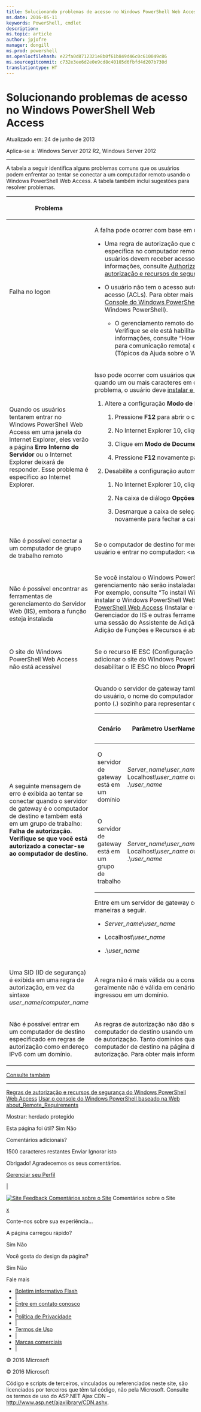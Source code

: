 ```yaml
---
title: Solucionando problemas de acesso no Windows PowerShell Web Access
ms.date: 2016-05-11
keywords: PowerShell, cmdlet
description: 
ms.topic: article
author: jpjofre
manager: dongill
ms.prod: powershell
ms.openlocfilehash: e22fa0d8712321e8b0f61b849d46c0c610049c86
ms.sourcegitcommit: c732e3ee6d2e0e9cd8c40105d6fbfd4d207b730d
translationtype: HT
---
```

#  <a name="troubleshooting-access-problems-in-windows-powershell-web-access"></a>Solucionando problemas de acesso no Windows PowerShell Web Access

Atualizado em: 24 de junho de 2013

Aplica-se a: Windows Server 2012 R2, Windows Server 2012

<a href="" id="BKMK_trouble"></a>

------------------------------------------------------------------------

A tabela a seguir identifica alguns problemas comuns que os usuários podem enfrentar ao tentar se conectar a um computador remoto usando o Windows PowerShell Web Access. A tabela também inclui sugestões para resolver problemas.

<table>
<colgroup>
<col width="50%" />
<col width="50%" />
</colgroup>
<thead>
<tr class="header">
<th><p>Problema</p></th>
<th><p>Possível causa e solução</p></th>
</tr>
</thead>
<tbody>
<tr class="odd">
<td><p>Falha no logon</p></td>
<td><p>A falha pode ocorrer com base em um dos fatores a seguir.</p>
<ul>
<li><p>Uma regra de autorização que concede ao usuário acesso ao computador (ou uma configuração de sessão específica no computador remoto) não existe. A segurança do Windows PowerShell Web Access é restritiva. Os usuários devem receber acesso explícito a computadores remotos usando regras de autorização. Para obter mais informações, consulte <a href="https://technet.microsoft.com/en-us/library/dn282394(v=ws.11).aspx">Authorization Rules and Security Features of Windows PowerShell Web Access (Regras de autorização e recursos de segurança do Windows PowerShell Web Access)</a> neste guia.</p></li>
<li><p>O usuário não tem o acesso autorizado ao computador de destino. Isso é determinado pelas listas de controle de acesso (ACLs). Para obter mais informações, consulte “Entrando no Windows PowerShell Web Access” em <a href="https://technet.microsoft.com/en-us/library/hh831417(v=ws.11).aspx">Usar o Console do Windows PowerShell baseado na Web</a> ou o <a href="https://msdn.microsoft.com/library/windows/desktop/ee706585.aspx">Windows PowerShell Team Blog</a> (Blog da Equipe do Windows PowerShell).</p>
<ul>
<li><p>O gerenciamento remoto do Windows PowerShell não deve estar habilitado no computador de destino. Verifique se ele está habilitado no computador ao qual o usuário está tentando se conectar. Para obter mais informações, consulte “How to Configure Your Computer for Remoting” (Como configurar seu computador para comunicação remota) em <a href="https://technet.microsoft.com/library/dd315349.aspx">about_Remote_Requirements</a> nos Windows PowerShell About Help Topics (Tópicos da Ajuda sobre o Windows PowerShell).</p></li>
</ul></li>
</ul></td>
</tr>
<tr class="even">
<td><p>Quando os usuários tentarem entrar no Windows PowerShell Web Access em uma janela do Internet Explorer, eles verão a página <strong>Erro Interno do Servidor</strong> ou o Internet Explorer deixará de responder. Esse problema é específico ao Internet Explorer.</p></td>
<td><p>Isso pode ocorrer com usuários que entraram com um nome de domínio que contém caracteres em chinês, ou quando um ou mais caracteres em chinês fazem parte do nome do servidor de gateway. Para solucionar esse problema, o usuário deve <a href="http://ie.microsoft.com/testdrive/info/downloads/Default.html">instalar e executar o Internet Explorer 10</a> e depois executar as etapas a seguir.</p>
<ol>
<li><p>Altere a configuração <strong>Modo de Documento</strong> do Internet Explorer para <strong>Padrões do IE10</strong>.</p>
<ol>
<li><p>Pressione <strong>F12</strong> para abrir o console Ferramentas de Desenvolvimento.</p></li>
<li><p>No Internet Explorer 10, clique em <strong>Modo do Navegador</strong> e selecione <strong>Internet Explorer 10</strong>.</p></li>
<li><p>Clique em <strong>Modo de Documento</strong> e clique em <strong>Padrões do IE10</strong>.</p></li>
<li><p>Pressione <strong>F12</strong> novamente para abrir o console Ferramentas de Desenvolvimento.</p></li>
</ol></li>
<li><p>Desabilite a configuração automática de proxy.</p>
<ol>
<li><p>No Internet Explorer 10, clique em <strong>Ferramentas</strong> e clique em <strong>Opções da Internet</strong>.</p></li>
<li><p>Na caixa de diálogo <strong>Opções da Internet</strong>, na guia <strong>Conexões</strong>, clique em <strong>Configurações da LAN</strong>.</p></li>
<li><p>Desmarque a caixa de seleção <strong>Detectar automaticamente as configurações</strong>. Clique em <strong>OK</strong> e clique em <strong>OK</strong> novamente para fechar a caixa de diálogo <strong>Opções da Internet</strong>.</p></li>
</ol></li>
</ol></td>
</tr>
<tr class="odd">
<td><p>Não é possível conectar a um computador de grupo de trabalho remoto</p></td>
<td><p>Se o computador de destino for membro de um grupo de trabalho, use a sintaxe a seguir para fornecer seu nome de usuário e entrar no computador: &lt;<em>workgroup_name</em>&gt;\&lt;<em>user_name</em>&gt;</p></td>
</tr>
<tr class="even">
<td><p>Não é possível encontrar as ferramentas de gerenciamento do Servidor Web (IIS), embora a função esteja instalada</p></td>
<td><p>Se você instalou o Windows PowerShell Web Access usando o cmdlet <span class="code">Install-WindowsFeature</span>, as ferramentas de gerenciamento não serão instaladas a menos que o parâmetro <span class="code">IncludeManagementTools</span> seja adicionado ao cmdlet. Por exemplo, consulte “To install Windows PowerShell Web Access by using Windows PowerShell cmdlets” (Para instalar o Windows PowerShell Web Access usando cmdlets do Windows PowerShell) em <a href="https://technet.microsoft.com/en-us/library/hh831611(v=ws.11).aspx">Install and Use Windows PowerShell Web Access</a> (Instalar e usar o Windows PowerShell Web Access). Você pode adicionar o console do Gerenciador do IIS e outras ferramentas de gerenciamento do IIS de que precisa selecionando as ferramentas em uma sessão do Assistente de Adição de Funções e Recursos direcionada ao servidor de gateway. O Assistente de Adição de Funções e Recursos é aberto do Gerenciador do Servidor.</p></td>
</tr>
<tr class="odd">
<td><p>O site do Windows PowerShell Web Access não está acessível</p></td>
<td><p>Se o recurso IE ESC (Configuração de Segurança Aprimorada do Internet Explorer) estiver habilitado, você poderá adicionar o site do Windows PowerShell Web Access à lista de sites confiáveis ou desabilitar o IE ESC. Você pode desabilitar o IE ESC no bloco <strong>Propriedades</strong> na página <strong>Servidor Local</strong> no Gerenciador do Servidor.</p></td>
</tr>
<tr class="even">
<td><p>A seguinte mensagem de erro é exibida ao tentar se conectar quando o servidor de gateway é o computador de destino e também está em um grupo de trabalho: <strong>Falha de autorização. Verifique se que você está autorizado a conectar-se ao computador de destino.</strong></p></td>
<td><p>Quando o servidor de gateway também é o servidor de destino, e está em um grupo de trabalho, especifique o nome do usuário, o nome do computador e o nome do grupo de usuários como mostrado na tabela a seguir. Não use um ponto (.) sozinho para representar o nome do computador.</p>
<div>
<table>
<colgroup>
<col width="20%" />
<col width="20%" />
<col width="20%" />
<col width="20%" />
<col width="20%" />
</colgroup>
<thead>
<tr class="header">
<th><p>Cenário</p></th>
<th><p>Parâmetro UserName</p></th>
<th><p>Parâmetro UserGroup</p></th>
<th><p>Parâmetro ComputerName</p></th>
<th><p>Parâmetro ComputerGroup</p></th>
</tr>
</thead>
<tbody>
<tr class="odd">
<td><p>O servidor de gateway está em um domínio</p></td>
<td><p><em>Server_name</em>\<em>user_name</em>, Localhost\<em>user_name</em> ou .\<em>user_name</em></p></td>
<td><p><em>Server_name</em>\<em>user_group</em>, Localhost\<em>user_group</em> ou .\<em>user_group</em></p></td>
<td><p>Nome totalmente qualificado do servidor de gateway ou Localhost</p></td>
<td><p><em>Server_name</em>\<em>computer_group</em>, Localhost\<em>computer_group</em> ou .\<em>computer_group</em></p></td>
</tr>
<tr class="even">
<td><p>O servidor de gateway está em um grupo de trabalho</p></td>
<td><p><em>Server_name</em>\<em>user_name</em>, Localhost\<em>user_name</em> ou .\<em>user_name</em></p></td>
<td><p><em>Server_name</em>\<em>user_group</em>, Localhost\<em>user_group</em> ou .\<em>user_group</em></p></td>
<td><p>Nome do servidor</p></td>
<td><p><em>Server_name</em>\<em>computer_group</em>, Localhost\<em>computer_group</em> ou .\<em>computer_group</em></p></td>
</tr>
</tbody>
</table>
</div>
<p>Entre em um servidor de gateway como computador de destino usando credenciais formatadas conforme uma das maneiras a seguir.</p>
<ul>
<li><p><em>Server_name</em>\<em>user_name</em></p></li>
<li><p>Localhost\<em>user_name</em></p></li>
<li><p>.\<em>user_name</em></p></li>
</ul></td>
</tr>
<tr class="odd">
<td><p>Uma SID (ID de segurança) é exibida em uma regra de autorização, em vez da sintaxe <em>user_name</em>/<em>computer_name</em> </p></td>
<td><p>A regra não é mais válida ou a consulta aos Serviços de Domínio Active Directory falhou. Uma regra de autorização geralmente não é válida em cenários onde o servidor de gateway já esteve em um grupo de trabalho, mas depois ingressou em um domínio.</p></td>
</tr>
<tr class="even">
<td><p>Não é possível entrar em um computador de destino especificado em regras de autorização como endereço IPv6 com um domínio.</p></td>
<td><p>As regras de autorização não dão suporte a endereços IPv6 no formato de nome de domínio. Para especificar um computador de destino usando um endereço IPv6, use o endereço IPv6 original (que contém dois-pontos) na regra de autorização. Tanto domínios quanto endereços IPv6 numéricos (com dois-pontos) têm suporte como nome do computador de destino na página de entrada do Windows PowerShell Web Access, mas não em regras de autorização. Para obter mais informações sobre endereços IPv6, consulte <a href="https://technet.microsoft.com/library/cc781672.aspx">How IPv6 Works</a> (Como o IPv6 Funciona).</p></td>
</tr>
</tbody>
</table>

<a href="javascript:void(0)" class="LW_CollapsibleArea_TitleAhref" title="Collapse"><span class="cl_CollapsibleArea_expanding LW_CollapsibleArea_Img"></span><span class="LW_CollapsibleArea_Title">
Consulte também</span></a>
<a href="/en-us/library/dn282395(v=ws.11).aspx#Anchor_1" class="LW_CollapsibleArea_Anchor_Img" title="Right-click to copy and share the link for this section"></a>

------------------------------------------------------------------------

[Regras de autorização e recursos de segurança do Windows PowerShell Web Access](https://technet.microsoft.com/en-us/library/dn282394(v=ws.11).aspx)
[Usar o console do Windows PowerShell baseado na Web](https://technet.microsoft.com/en-us/library/hh831417(v=ws.11).aspx)
[about_Remote_Requirements](https://technet.microsoft.com/library/dd315349.aspx)

<span>Mostrar</span>: herdado protegido

<span class="stdr-votetitle">Esta página foi útil?</span>
Sim Não

Comentários adicionais?

<span class="stdr-count"><span class="stdr-charcnt">1500</span> caracteres restantes</span> Enviar Ignorar isto

<span class="stdr-thankyou">Obrigado!</span> <span class="stdr-appreciate">Agradecemos os seus comentários.</span>

[Gerenciar seu Perfil](https://social.technet.microsoft.com/profile)

|

<a href="javascript:void(0)" id="SiteFeedbackLinkOpener"><span id="FeedbackButton" class="FeedbackButton clip20x21"> <img src="https://i-technet.sec.s-msft.com/Areas/Epx/Content/Images/ImageSprite.png?v=635975720914499532" alt="Site Feedback" id="feedBackImg" class="cl_footer_feedback_icon" /> </span> Comentários sobre o Site</a> Comentários sobre o Site

<a href="javascript:void(0)" id="SiteFeedbackLinkCloser">x</a>

Conte-nos sobre sua experiência...

A página carregou rápido?

<span> Sim<span> </span></span> <span> Não<span> </span></span>

Você gosta do design da página?

<span> Sim<span> </span></span> <span> Não<span> </span></span>

Fale mais

-   [Boletim informativo Flash](https://technet.microsoft.com/cc543196.aspx)
-   |
-   [Entre em contato conosco](https://technet.microsoft.com/cc512759.aspx)
-   |
-   [Política de Privacidade](https://privacy.microsoft.com/privacystatement)
-   |
-   [Termos de Uso](https://technet.microsoft.com/cc300389.aspx)
-   |
-   [Marcas comerciais](https://www.microsoft.com/en-us/legal/intellectualproperty/Trademarks/)
-   |

© 2016 Microsoft

© 2016 Microsoft

Código e scripts de terceiros, vinculados ou referenciados neste site, são licenciados por terceiros que têm tal código, não pela Microsoft. Consulte os termos de uso do ASP.NET Ajax CDN – http://www.asp.net/ajaxlibrary/CDN.ashx.
<img src="https://m.webtrends.com/dcsjwb9vb00000c932fd0rjc7_5p3t/njs.gif?dcsuri=/nojavascript&amp;WT.js=No" alt="DCSIMG" id="Img1" width="1" height="1" />

